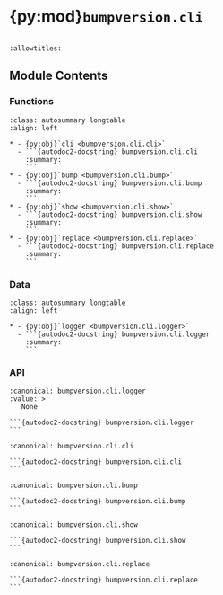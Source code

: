 # {py:mod}`bumpversion.cli`

```{py:module} bumpversion.cli
```

```{autodoc2-docstring} bumpversion.cli
:allowtitles:
```

## Module Contents

### Functions

````{list-table}
:class: autosummary longtable
:align: left

* - {py:obj}`cli <bumpversion.cli.cli>`
  - ```{autodoc2-docstring} bumpversion.cli.cli
    :summary:
    ```
* - {py:obj}`bump <bumpversion.cli.bump>`
  - ```{autodoc2-docstring} bumpversion.cli.bump
    :summary:
    ```
* - {py:obj}`show <bumpversion.cli.show>`
  - ```{autodoc2-docstring} bumpversion.cli.show
    :summary:
    ```
* - {py:obj}`replace <bumpversion.cli.replace>`
  - ```{autodoc2-docstring} bumpversion.cli.replace
    :summary:
    ```
````

### Data

````{list-table}
:class: autosummary longtable
:align: left

* - {py:obj}`logger <bumpversion.cli.logger>`
  - ```{autodoc2-docstring} bumpversion.cli.logger
    :summary:
    ```
````

### API

````{py:data} logger
:canonical: bumpversion.cli.logger
:value: >
   None

```{autodoc2-docstring} bumpversion.cli.logger
```

````

````{py:function} cli(ctx: click.core.Context) -> None
:canonical: bumpversion.cli.cli

```{autodoc2-docstring} bumpversion.cli.cli
```
````

````{py:function} bump(args: list, config_file: typing.Optional[str], verbose: int, allow_dirty: typing.Optional[bool], current_version: typing.Optional[str], new_version: typing.Optional[str], parse: typing.Optional[str], serialize: typing.Optional[typing.List[str]], search: typing.Optional[str], replace: typing.Optional[str], no_configured_files: bool, dry_run: bool, commit: typing.Optional[bool], tag: typing.Optional[bool], sign_tags: typing.Optional[bool], tag_name: typing.Optional[str], tag_message: typing.Optional[str], message: typing.Optional[str], commit_args: typing.Optional[str], show_list: bool) -> None
:canonical: bumpversion.cli.bump

```{autodoc2-docstring} bumpversion.cli.bump
```
````

````{py:function} show(args: typing.List[str], config_file: typing.Optional[str], format_: str, increment: typing.Optional[str]) -> None
:canonical: bumpversion.cli.show

```{autodoc2-docstring} bumpversion.cli.show
```
````

````{py:function} replace(files: list, config_file: typing.Optional[str], verbose: int, allow_dirty: typing.Optional[bool], current_version: typing.Optional[str], new_version: typing.Optional[str], parse: typing.Optional[str], serialize: typing.Optional[typing.List[str]], search: typing.Optional[str], replace: typing.Optional[str], no_configured_files: bool, dry_run: bool) -> None
:canonical: bumpversion.cli.replace

```{autodoc2-docstring} bumpversion.cli.replace
```
````
